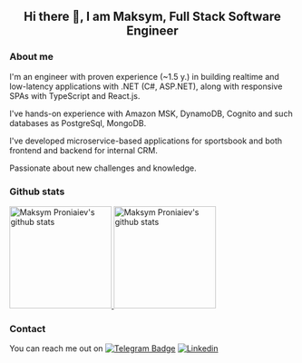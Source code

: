 <h2 align="center"> Hi there 👋, I am Maksym, Full Stack Software Engineer<br/> </h2> 

### About me
I'm an engineer with proven experience (~1.5 y.) in building realtime and low-latency applications with .NET (C#, ASP.NET), along with responsive SPAs with TypeScript and React.js.

I've hands-on experience with Amazon MSK, DynamoDB, Cognito and such databases as PostgreSql, MongoDB. 

I've developed microservice-based applications for sportsbook and both frontend and backend for internal CRM.

Passionate about new challenges and knowledge.

### Github stats
<p>
<a href="https://gitstats.me/nielemptiness" target="_blank">
  <img height="180em" alt="Maksym Proniaiev's github stats" src="https://github-readme-stats-eight-theta.vercel.app/api?username=nielemptiness&show_icons=true&theme=react&include_all_commits=true&count_private=true"/>
  <img height="180em" alt="Maksym Proniaiev's github stats" src="https://github-readme-stats-eight-theta.vercel.app/api/top-langs/?username=nielemptiness&layout=compact&langs_count=8&theme=react"/>
</a>
</p>

### Contact
You can reach me out on 
[![Telegram Badge](https://img.shields.io/badge/-a__knv-grey?style=flat&logo=telegram&logoColor=white&link=https://t.me/radioemptiness)](https://t.me/radioemptiness)
[![Linkedin](https://img.shields.io/badge/-LinkedIn-blue?style=flat&logo=Linkedin&logoColor=white&link=https://www.linkedin.com/in/proniaiev/)](https://www.linkedin.com/in/proniaiev)
